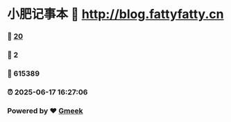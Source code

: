# 小肥记事本 :link: http://blog.fattyfatty.cn 
### :page_facing_up: [20](http://blog.fattyfatty.cn/tag.html) 
### :speech_balloon: 2 
### :hibiscus: 615389 
### :alarm_clock: 2025-06-17 16:27:06 
### Powered by :heart: [Gmeek](https://github.com/Meekdai/Gmeek)
